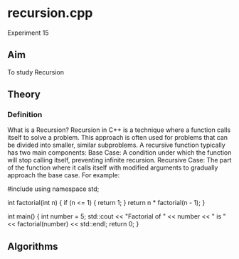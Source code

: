 # recursion.cpp

Experiment 15


## Aim
To study Recursion

## Theory

### Definition

What is a Recursion?
Recursion in C++ is a technique where a function calls itself to solve a problem.
This approach is often used for problems that can be divided into smaller, similar subproblems.
A recursive function typically has two main components:
Base Case: A condition under which the function will stop calling itself, preventing infinite recursion.
Recursive Case: The part of the function where it calls itself with modified arguments to gradually approach the base case.
For example:

#include <iostream>
using namespace std;

int factorial(int n) {
    if (n <= 1) {
        return 1;
    }
    return n * factorial(n - 1);
}

int main() {
    int number = 5;
    std::cout << "Factorial of " << number << " is " << factorial(number) << std::endl;
    return 0;
}
## Algorithms
